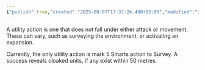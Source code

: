 ```yaml
---
{"publish":true,"created":"2025-08-07T17:37:26.400+02:00","modified":"2025-08-07T18:41:47.038+02:00","cssclasses":""}
---
```


A utility action is one that does not fall under either attack or movement. These can vary, such as surveying the environment, or activating an expansion.

Currently, the only utility action is mark 5 Smarts action to Survey. A success reveals cloaked units, if any exist within 50 metres.